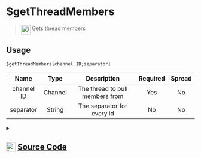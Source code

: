 # $getThreadMembers
> <img align="top" src="https://upload.wikimedia.org/wikipedia/commons/thumb/e/e4/Infobox_info_icon.svg/160px-Infobox_info_icon.svg.png?20150409153300" alt="image" width="25" height="auto"> Gets thread members
## Usage
```
$getThreadMembers[channel ID;separator]
```
| Name | Type | Description | Required | Spread
| :---: | :---: | :---: | :---: | :---: |
channel ID | Channel | The thread to pull members from | Yes | No
separator | String | The separator for every id | No | No
<details>
<summary>
    
## <img align="top" src="https://cdn4.iconfinder.com/data/icons/iconsimple-logotypes/512/github-512.png" alt="image" width="25" height="auto">  [Source Code](https://github.com/tryforge/ForgeScript-V2/blob/main/src/native/getThreadMembers.ts)
    
</summary>
    
```ts
import { BaseChannel, ThreadChannel } from "discord.js"
import { ArgType, NativeFunction, Return } from "../structures"
import noop from "../functions/noop"

export default new NativeFunction({
    name: "$getThreadMembers",
    version: "1.0.0",
    description: "Gets thread members",
    brackets: true,
    unwrap: true,
    args: [
        {
            name: "channel ID",
            description: "The thread to pull members from",
            rest: false,
            required: true,
            type: ArgType.Channel,
            check: (i: BaseChannel) => i.isThread(),
        },
        {
            name: "separator",
            description: "The separator for every id",
            rest: false,
            type: ArgType.String,
        },
    ],
    async execute(_, [channel, sep]) {
        const thread = channel as ThreadChannel

        const success = await thread.members.fetch().catch(noop)

        return Return.success(success && success.size ? success.map((x) => x.id).join(sep || ", ") : undefined)
    },
})

```
    
</details>